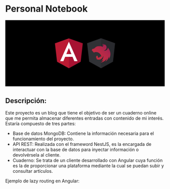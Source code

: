 # Personal Notebook

<img src="./readme-images/angular-nestjs.jpg" alt="angular-nestjs" />

## Descripción:

Este proyecto es un blog que tiene el objetivo de ser un cuaderno online que me permita almacenar diferentes entradas con contenido de mi interés.
Estaría compuesto de tres partes:

- Base de datos MongoDB: Contiene la información necesaria para el funcionamiento del proyecto.
- API REST: Realizada con el frameword NestJS, es la encargada de interactuar con la base de datos para inyectar información o devolvérsela al cliente.
- Cuaderno: Se trata de un cliente desarrollado con Angular cuya función es la de proporcionar una plataforma mediante la cual se puedan subir y consultar artículos.

Ejemplo de lazy routing en Angular:

<script>
{
  path: "",
  component: AppComponent,
  children: [
    {
      path: "",
      loadChildren: () =>
        import("./modules/public/public.module").then(
        (modules) => modules.PublicModule
      ),
    },
  ],
},
</script>
